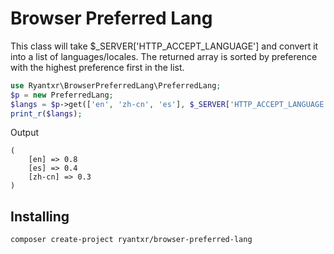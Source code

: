 Browser Preferred Lang
=========================

This class will take $_SERVER['HTTP_ACCEPT_LANGUAGE'] and convert it into a list of languages/locales.
The returned array is sorted by preference with the highest preference first in the list.

```php
use Ryantxr\BrowserPreferredLang\PreferredLang;
$p = new PreferredLang;
$langs = $p->get(['en', 'zh-cn', 'es'], $_SERVER['HTTP_ACCEPT_LANGUAGE']);
print_r($langs);
```

Output

```text
(
    [en] => 0.8
    [es] => 0.4
    [zh-cn] => 0.3
)
```

Installing
----------

`composer create-project ryantxr/browser-preferred-lang`